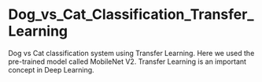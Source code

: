 # Dog_vs_Cat_Classification_Transfer_Learning
  Dog vs Cat classification system using Transfer Learning. Here we used the pre-trained model called MobileNet V2. Transfer Learning is an important concept in Deep Learning. 
